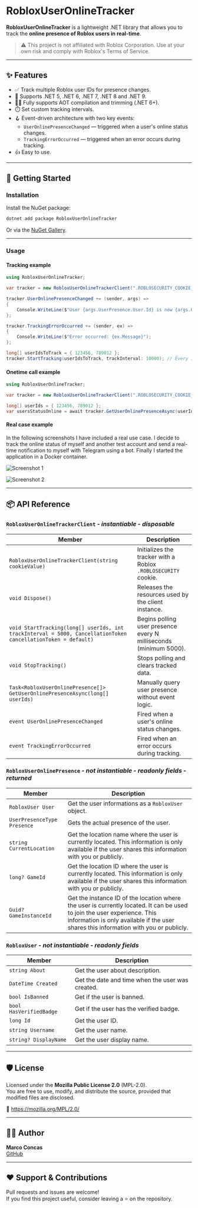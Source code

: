 
# RobloxUserOnlineTracker

**RobloxUserOnlineTracker** is a lightweight .NET library that allows you to track the **online presence of Roblox users in real-time**.

> ⚠️ This project is not affiliated with Roblox Corporation. Use at your own risk and comply with Roblox's Terms of Service.

---

## ✨ Features

- ✅ Track multiple Roblox user IDs for presence changes.
- 🔰 Supports .NET 5, .NET 6, .NET 7, .NET 8 and .NET 9.
- 🏃‍♂️ Fully supports AOT compilation and trimming (.NET 6+).
- ⏱️ Set custom tracking intervals.
- 🪝 Event-driven architecture with two key events:
  - `UserOnlinePresenceChanged` — triggered when a user's online status changes.
  - `TrackingErrorOccurred` — triggered when an error occurs during tracking.
- 👍 Easy to use.

---

## 🚀 Getting Started

### Installation

Install the NuGet package:

```bash
dotnet add package RobloxUserOnlineTracker
```

Or via the [NuGet Gallery](https://www.nuget.org/packages/RobloxUserOnlineTracker).

---

### Usage

#### Tracking example

```csharp
using RobloxUserOnlineTracker;

var tracker = new RobloxUserOnlineTrackerClient(".ROBLOSECURITY_COOKIE_HERE");

tracker.UserOnlinePresenceChanged += (sender, args) =>
{
    Console.WriteLine($"User {args.UserPresence.User.Id} is now {args.UserPresence.UserPresence}");
};

tracker.TrackingErrorOccurred += (sender, ex) =>
{
    Console.WriteLine($"Error occurred: {ex.Message}");
};

long[] userIdsToTrack = { 123456, 789012 };
tracker.StartTracking(userIdsToTrack, trackInterval: 10000); // Every 10 seconds
```

#### Onetime call example

```csharp
using RobloxUserOnlineTracker;

var tracker = new RobloxUserOnlineTrackerClient(".ROBLOSECURITY_COOKIE_HERE");

long[] userIds = { 123456, 789012 };
var usersStatusOnline = await tracker.GetUserOnlinePresenceAsync(userIds);
```

#### Real case example

In the following screenshots I have included a real use case. I decide to track the online status of myself and another test account and send a real-time notification to myself with Telegram using a bot. Finally I started the application in a Docker container.

![Screenshot 1](https://camo.githubusercontent.com/6d507dae481cda4113b2b4afb1d3d6ad7caab0b70ed7395d5561a3eaef03e3b1/68747470733a2f2f692e706f7374696d672e63632f4d5a736b3958374d2f72756f742d312e77656270)

![Screenshot 2](https://camo.githubusercontent.com/c9708f3f27fd751c48183ff3e49d71e650e47d3a9ee19c2e583b24c4524c044e/68747470733a2f2f692e706f7374696d672e63632f66545847443534582f72756f742d322e77656270)

---

## 📦 API Reference

### `RobloxUserOnlineTrackerClient` - *instantiable* - *disposable*

| Member | Description |
|--------|-------------|
| `RobloxUserOnlineTrackerClient(string cookieValue)` | Initializes the tracker with a Roblox `.ROBLOSECURITY` cookie. |
| `void Dispose()` | Releases the resources used by the client instance. |
| `void StartTracking(long[] userIds, int trackInterval = 5000, CancellationToken cancellationToken = default)` | Begins polling user presence every N milliseconds (minimum 5000). |
| `void StopTracking()` | Stops polling and clears tracked data. |
| `Task<RobloxUserOnlinePresence[]> GetUserOnlinePresenceAsync(long[] userIds)` | Manually query user presence without event logic. |
| `event UserOnlinePresenceChanged` | Fired when a user's online status changes. |
| `event TrackingErrorOccurred` | Fired when an error occurs during tracking. |

### `RobloxUserOnlinePresence` - *not instantiable* - *readonly fields* - *returned*

| Member | Description |
|--------|-------------|
| `RobloxUser User` | Get the user informations as a `RobloxUser` object. |
| `UserPresenceType Presence` | Gets the actual presence of the user. |
| `string CurrentLocation` | Get the location name where the user is currently located. This information is only available if the user shares this information with you or publicly. |
| `long? GameId` | Get the location ID where the user is currently located. This information is only available if the user shares this information with you or publicly. |
| `Guid? GameInstanceId` | Get the instance ID of the location where the user is currently located. It can be used to join the user experience. This information is only available if the user shares this information with you or publicly. |

### `RobloxUser` - *not instantiable* - *readonly fields*

| Member | Description |
|--------|-------------|
| `string About` | Get the user about description. |
| `DateTime Created` | Get the date and time when the user was created. |
| `bool IsBanned` | Get if the user is banned. |
| `bool HasVerifiedBadge` | Get if the user has the verified badge. |
| `long Id` | Get the user ID. |
| `string Username` | Get the user name. |
| `string? DisplayName` | Get the user display name. |

---

## 🛡 License

Licensed under the **Mozilla Public License 2.0** (MPL-2.0).  
You are free to use, modify, and distribute the source, provided that modified files are disclosed.

🔗 https://mozilla.org/MPL/2.0/

---

## 👨‍💻 Author

**Marco Concas**  
[GitHub](https://github.com/Marko97IT)

---

## ❤️ Support & Contributions

Pull requests and issues are welcome!  
If you find this project useful, consider leaving a ⭐ on the repository.
